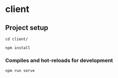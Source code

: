 # client

## Project setup
```
cd client/

npm install
```

### Compiles and hot-reloads for development
```
npm run serve
```